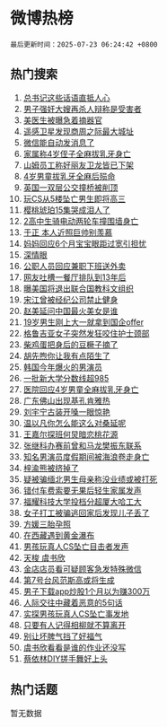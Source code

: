# 微博热榜

`最后更新时间：2025-07-23 06:24:42 +0800`

## 热门搜索

1. [总书记这些话语直抵人心](https://m.weibo.cn/search?containerid=100103type%3D1%26t%3D10%26q%3D%23%E6%80%BB%E4%B9%A6%E8%AE%B0%E8%BF%99%E4%BA%9B%E8%AF%9D%E8%AF%AD%E7%9B%B4%E6%8A%B5%E4%BA%BA%E5%BF%83%23&stream_entry_id=51&isnewpage=1&extparam=seat%3D1%26cate%3D10103%26q%3D%2523%25E6%2580%25BB%25E4%25B9%25A6%25E8%25AE%25B0%25E8%25BF%2599%25E4%25BA%259B%25E8%25AF%259D%25E8%25AF%25AD%25E7%259B%25B4%25E6%258A%25B5%25E4%25BA%25BA%25E5%25BF%2583%2523%26pos%3D0%26stream_entry_id%3D51%26c_type%3D51%26filter_type%3Drealtimehot%26dgr%3D0%26display_time%3D1753223080%26pre_seqid%3D175322308088400558131)
1. [男子强奸大嫂再杀人辩称是受害者](https://m.weibo.cn/search?containerid=100103type%3D1%26t%3D10%26q%3D%23%E7%94%B7%E5%AD%90%E5%BC%BA%E5%A5%B8%E5%A4%A7%E5%AB%82%E5%86%8D%E6%9D%80%E4%BA%BA%E8%BE%A9%E7%A7%B0%E6%98%AF%E5%8F%97%E5%AE%B3%E8%80%85%23&stream_entry_id=31&isnewpage=1&extparam=seat%3D1%26flag%3D2%26band_rank%3D1%26pos%3D0%26stream_entry_id%3D31%26lcate%3D5001%26realpos%3D1%26q%3D%2523%25E7%2594%25B7%25E5%25AD%2590%25E5%25BC%25BA%25E5%25A5%25B8%25E5%25A4%25A7%25E5%25AB%2582%25E5%2586%258D%25E6%259D%2580%25E4%25BA%25BA%25E8%25BE%25A9%25E7%25A7%25B0%25E6%2598%25AF%25E5%258F%2597%25E5%25AE%25B3%25E8%2580%2585%2523%26filter_type%3Drealtimehot%26dgr%3D0%26c_type%3D31%26cate%3D5001%26display_time%3D1753223080%26pre_seqid%3D175322308088400558131)
1. [美医生被曝急着摘器官](https://m.weibo.cn/search?containerid=100103type%3D1%26t%3D10%26q%3D%23%E7%BE%8E%E5%8C%BB%E7%94%9F%E8%A2%AB%E6%9B%9D%E6%80%A5%E7%9D%80%E6%91%98%E5%99%A8%E5%AE%98%23&stream_entry_id=31&isnewpage=1&extparam=seat%3D1%26flag%3D2%26band_rank%3D2%26pos%3D1%26stream_entry_id%3D31%26lcate%3D5001%26realpos%3D2%26q%3D%2523%25E7%25BE%258E%25E5%258C%25BB%25E7%2594%259F%25E8%25A2%25AB%25E6%259B%259D%25E6%2580%25A5%25E7%259D%2580%25E6%2591%2598%25E5%2599%25A8%25E5%25AE%2598%2523%26filter_type%3Drealtimehot%26dgr%3D0%26c_type%3D31%26cate%3D5001%26display_time%3D1753223080%26pre_seqid%3D175322308088400558131)
1. [遥感卫星发现商周之际最大城址](https://m.weibo.cn/search?containerid=100103type%3D1%26t%3D10%26q%3D%23%E9%81%A5%E6%84%9F%E5%8D%AB%E6%98%9F%E5%8F%91%E7%8E%B0%E5%95%86%E5%91%A8%E4%B9%8B%E9%99%85%E6%9C%80%E5%A4%A7%E5%9F%8E%E5%9D%80%23&stream_entry_id=31&isnewpage=1&extparam=seat%3D1%26flag%3D0%26band_rank%3D3%26pos%3D2%26stream_entry_id%3D31%26lcate%3D5001%26realpos%3D3%26q%3D%2523%25E9%2581%25A5%25E6%2584%259F%25E5%258D%25AB%25E6%2598%259F%25E5%258F%2591%25E7%258E%25B0%25E5%2595%2586%25E5%2591%25A8%25E4%25B9%258B%25E9%2599%2585%25E6%259C%2580%25E5%25A4%25A7%25E5%259F%258E%25E5%259D%2580%2523%26filter_type%3Drealtimehot%26dgr%3D0%26c_type%3D31%26cate%3D5001%26display_time%3D1753223080%26pre_seqid%3D175322308088400558131)
1. [微信能自动发消息了](https://m.weibo.cn/search?containerid=100103type%3D1%26t%3D10%26q%3D%23%E5%BE%AE%E4%BF%A1%E8%83%BD%E8%87%AA%E5%8A%A8%E5%8F%91%E6%B6%88%E6%81%AF%E4%BA%86%23&stream_entry_id=31&isnewpage=1&extparam=seat%3D1%26flag%3D2%26band_rank%3D4%26pos%3D3%26stream_entry_id%3D31%26lcate%3D5001%26realpos%3D4%26q%3D%2523%25E5%25BE%25AE%25E4%25BF%25A1%25E8%2583%25BD%25E8%2587%25AA%25E5%258A%25A8%25E5%258F%2591%25E6%25B6%2588%25E6%2581%25AF%25E4%25BA%2586%2523%26filter_type%3Drealtimehot%26dgr%3D0%26c_type%3D31%26cate%3D5001%26display_time%3D1753223080%26pre_seqid%3D175322308088400558131)
1. [家属称4岁侄子全麻拔乳牙身亡](https://m.weibo.cn/search?containerid=100103type%3D1%26t%3D10%26q%3D%23%E5%AE%B6%E5%B1%9E%E7%A7%B04%E5%B2%81%E4%BE%84%E5%AD%90%E5%85%A8%E9%BA%BB%E6%8B%94%E4%B9%B3%E7%89%99%E8%BA%AB%E4%BA%A1%23&stream_entry_id=31&isnewpage=1&extparam=seat%3D1%26flag%3D0%26band_rank%3D5%26pos%3D4%26stream_entry_id%3D31%26lcate%3D5001%26realpos%3D5%26q%3D%2523%25E5%25AE%25B6%25E5%25B1%259E%25E7%25A7%25B04%25E5%25B2%2581%25E4%25BE%2584%25E5%25AD%2590%25E5%2585%25A8%25E9%25BA%25BB%25E6%258B%2594%25E4%25B9%25B3%25E7%2589%2599%25E8%25BA%25AB%25E4%25BA%25A1%2523%26filter_type%3Drealtimehot%26dgr%3D0%26c_type%3D31%26cate%3D5001%26display_time%3D1753223080%26pre_seqid%3D175322308088400558131)
1. [山姆员工称好丽友卫龙皆已下架](https://m.weibo.cn/search?containerid=100103type%3D1%26t%3D10%26q%3D%23%E5%B1%B1%E5%A7%86%E5%91%98%E5%B7%A5%E7%A7%B0%E5%A5%BD%E4%B8%BD%E5%8F%8B%E5%8D%AB%E9%BE%99%E7%9A%86%E5%B7%B2%E4%B8%8B%E6%9E%B6%23&stream_entry_id=31&isnewpage=1&extparam=seat%3D1%26flag%3D2%26band_rank%3D6%26pos%3D5%26stream_entry_id%3D31%26lcate%3D5001%26realpos%3D6%26q%3D%2523%25E5%25B1%25B1%25E5%25A7%2586%25E5%2591%2598%25E5%25B7%25A5%25E7%25A7%25B0%25E5%25A5%25BD%25E4%25B8%25BD%25E5%258F%258B%25E5%258D%25AB%25E9%25BE%2599%25E7%259A%2586%25E5%25B7%25B2%25E4%25B8%258B%25E6%259E%25B6%2523%26filter_type%3Drealtimehot%26dgr%3D0%26c_type%3D31%26cate%3D5001%26display_time%3D1753223080%26pre_seqid%3D175322308088400558131)
1. [4岁男童拔乳牙全麻后殒命](https://m.weibo.cn/search?containerid=100103type%3D1%26t%3D10%26q%3D%234%E5%B2%81%E7%94%B7%E7%AB%A5%E6%8B%94%E4%B9%B3%E7%89%99%E5%85%A8%E9%BA%BB%E5%90%8E%E6%AE%92%E5%91%BD%23&stream_entry_id=31&isnewpage=1&extparam=seat%3D1%26flag%3D0%26band_rank%3D7%26pos%3D6%26stream_entry_id%3D31%26lcate%3D5001%26realpos%3D7%26q%3D%25234%25E5%25B2%2581%25E7%2594%25B7%25E7%25AB%25A5%25E6%258B%2594%25E4%25B9%25B3%25E7%2589%2599%25E5%2585%25A8%25E9%25BA%25BB%25E5%2590%258E%25E6%25AE%2592%25E5%2591%25BD%2523%26filter_type%3Drealtimehot%26dgr%3D0%26c_type%3D31%26cate%3D5001%26display_time%3D1753223080%26pre_seqid%3D175322308088400558131)
1. [英国一双层公交撞桥被削顶](https://m.weibo.cn/search?containerid=100103type%3D1%26t%3D10%26q%3D%23%E8%8B%B1%E5%9B%BD%E4%B8%80%E5%8F%8C%E5%B1%82%E5%85%AC%E4%BA%A4%E6%92%9E%E6%A1%A5%E8%A2%AB%E5%89%8A%E9%A1%B6%23&stream_entry_id=31&isnewpage=1&extparam=seat%3D1%26flag%3D0%26band_rank%3D8%26pos%3D7%26stream_entry_id%3D31%26lcate%3D5001%26realpos%3D8%26q%3D%2523%25E8%258B%25B1%25E5%259B%25BD%25E4%25B8%2580%25E5%258F%258C%25E5%25B1%2582%25E5%2585%25AC%25E4%25BA%25A4%25E6%2592%259E%25E6%25A1%25A5%25E8%25A2%25AB%25E5%2589%258A%25E9%25A1%25B6%2523%26filter_type%3Drealtimehot%26dgr%3D0%26c_type%3D31%26cate%3D5001%26display_time%3D1753223080%26pre_seqid%3D175322308088400558131)
1. [玩CS从5楼坠亡男生即将高三](https://m.weibo.cn/search?containerid=100103type%3D1%26t%3D10%26q%3D%23%E7%8E%A9CS%E4%BB%8E5%E6%A5%BC%E5%9D%A0%E4%BA%A1%E7%94%B7%E7%94%9F%E5%8D%B3%E5%B0%86%E9%AB%98%E4%B8%89%23&stream_entry_id=31&isnewpage=1&extparam=seat%3D1%26flag%3D0%26band_rank%3D9%26pos%3D8%26stream_entry_id%3D31%26lcate%3D5001%26realpos%3D9%26q%3D%2523%25E7%258E%25A9CS%25E4%25BB%258E5%25E6%25A5%25BC%25E5%259D%25A0%25E4%25BA%25A1%25E7%2594%25B7%25E7%2594%259F%25E5%258D%25B3%25E5%25B0%2586%25E9%25AB%2598%25E4%25B8%2589%2523%26filter_type%3Drealtimehot%26dgr%3D0%26c_type%3D31%26cate%3D5001%26display_time%3D1753223080%26pre_seqid%3D175322308088400558131)
1. [樱桃琥珀15集哭成泪人了](https://m.weibo.cn/search?containerid=100103type%3D1%26t%3D10%26q%3D%E6%A8%B1%E6%A1%83%E7%90%A5%E7%8F%8015%E9%9B%86%E5%93%AD%E6%88%90%E6%B3%AA%E4%BA%BA%E4%BA%86&stream_entry_id=31&isnewpage=1&extparam=seat%3D1%26flag%3D0%26band_rank%3D10%26pos%3D9%26stream_entry_id%3D31%26lcate%3D5001%26realpos%3D10%26q%3D%25E6%25A8%25B1%25E6%25A1%2583%25E7%2590%25A5%25E7%258F%258015%25E9%259B%2586%25E5%2593%25AD%25E6%2588%2590%25E6%25B3%25AA%25E4%25BA%25BA%25E4%25BA%2586%26filter_type%3Drealtimehot%26dgr%3D0%26c_type%3D31%26cate%3D5001%26display_time%3D1753223080%26pre_seqid%3D175322308088400558131)
1. [2高中生骑电动两轮车撞围墙身亡](https://m.weibo.cn/search?containerid=100103type%3D1%26t%3D10%26q%3D%232%E9%AB%98%E4%B8%AD%E7%94%9F%E9%AA%91%E7%94%B5%E5%8A%A8%E4%B8%A4%E8%BD%AE%E8%BD%A6%E6%92%9E%E5%9B%B4%E5%A2%99%E8%BA%AB%E4%BA%A1%23&stream_entry_id=31&isnewpage=1&extparam=seat%3D1%26flag%3D2%26band_rank%3D11%26pos%3D10%26stream_entry_id%3D31%26lcate%3D5001%26realpos%3D11%26q%3D%25232%25E9%25AB%2598%25E4%25B8%25AD%25E7%2594%259F%25E9%25AA%2591%25E7%2594%25B5%25E5%258A%25A8%25E4%25B8%25A4%25E8%25BD%25AE%25E8%25BD%25A6%25E6%2592%259E%25E5%259B%25B4%25E5%25A2%2599%25E8%25BA%25AB%25E4%25BA%25A1%2523%26filter_type%3Drealtimehot%26dgr%3D0%26c_type%3D31%26cate%3D5001%26display_time%3D1753223080%26pre_seqid%3D175322308088400558131)
1. [于正 本人近照巨帅别羡慕](https://m.weibo.cn/search?containerid=100103type%3D1%26t%3D10%26q%3D%E4%BA%8E%E6%AD%A3+%E6%9C%AC%E4%BA%BA%E8%BF%91%E7%85%A7%E5%B7%A8%E5%B8%85%E5%88%AB%E7%BE%A1%E6%85%95&stream_entry_id=31&isnewpage=1&extparam=seat%3D1%26flag%3D2%26band_rank%3D12%26pos%3D11%26stream_entry_id%3D31%26lcate%3D5001%26realpos%3D12%26q%3D%25E4%25BA%258E%25E6%25AD%25A3%2520%25E6%259C%25AC%25E4%25BA%25BA%25E8%25BF%2591%25E7%2585%25A7%25E5%25B7%25A8%25E5%25B8%2585%25E5%2588%25AB%25E7%25BE%25A1%25E6%2585%2595%26filter_type%3Drealtimehot%26dgr%3D0%26c_type%3D31%26cate%3D5001%26display_time%3D1753223080%26pre_seqid%3D175322308088400558131)
1. [妈妈回应6个月宝宝眼距过宽引担忧](https://m.weibo.cn/search?containerid=100103type%3D1%26t%3D10%26q%3D%23%E5%A6%88%E5%A6%88%E5%9B%9E%E5%BA%946%E4%B8%AA%E6%9C%88%E5%AE%9D%E5%AE%9D%E7%9C%BC%E8%B7%9D%E8%BF%87%E5%AE%BD%E5%BC%95%E6%8B%85%E5%BF%A7%23&stream_entry_id=31&isnewpage=1&extparam=seat%3D1%26flag%3D2%26band_rank%3D13%26pos%3D12%26stream_entry_id%3D31%26lcate%3D5001%26realpos%3D13%26q%3D%2523%25E5%25A6%2588%25E5%25A6%2588%25E5%259B%259E%25E5%25BA%25946%25E4%25B8%25AA%25E6%259C%2588%25E5%25AE%259D%25E5%25AE%259D%25E7%259C%25BC%25E8%25B7%259D%25E8%25BF%2587%25E5%25AE%25BD%25E5%25BC%2595%25E6%258B%2585%25E5%25BF%25A7%2523%26filter_type%3Drealtimehot%26dgr%3D0%26c_type%3D31%26cate%3D5001%26display_time%3D1753223080%26pre_seqid%3D175322308088400558131)
1. [深情眼](https://m.weibo.cn/search?containerid=100103type%3D1%26t%3D10%26q%3D%E6%B7%B1%E6%83%85%E7%9C%BC&stream_entry_id=31&isnewpage=1&extparam=seat%3D1%26flag%3D0%26band_rank%3D14%26pos%3D13%26stream_entry_id%3D31%26lcate%3D5001%26realpos%3D14%26q%3D%25E6%25B7%25B1%25E6%2583%2585%25E7%259C%25BC%26filter_type%3Drealtimehot%26dgr%3D0%26c_type%3D31%26cate%3D5001%26display_time%3D1753223080%26pre_seqid%3D175322308088400558131)
1. [公职人员回应兼职下班送外卖](https://m.weibo.cn/search?containerid=100103type%3D1%26t%3D10%26q%3D%23%E5%85%AC%E8%81%8C%E4%BA%BA%E5%91%98%E5%9B%9E%E5%BA%94%E5%85%BC%E8%81%8C%E4%B8%8B%E7%8F%AD%E9%80%81%E5%A4%96%E5%8D%96%23&stream_entry_id=31&isnewpage=1&extparam=seat%3D1%26flag%3D0%26band_rank%3D15%26pos%3D14%26stream_entry_id%3D31%26lcate%3D5001%26realpos%3D15%26q%3D%2523%25E5%2585%25AC%25E8%2581%258C%25E4%25BA%25BA%25E5%2591%2598%25E5%259B%259E%25E5%25BA%2594%25E5%2585%25BC%25E8%2581%258C%25E4%25B8%258B%25E7%258F%25AD%25E9%2580%2581%25E5%25A4%2596%25E5%258D%2596%2523%26filter_type%3Drealtimehot%26dgr%3D0%26c_type%3D31%26cate%3D5001%26display_time%3D1753223080%26pre_seqid%3D175322308088400558131)
1. [网友吐槽一餐厅排队到13年后](https://m.weibo.cn/search?containerid=100103type%3D1%26t%3D10%26q%3D%23%E7%BD%91%E5%8F%8B%E5%90%90%E6%A7%BD%E4%B8%80%E9%A4%90%E5%8E%85%E6%8E%92%E9%98%9F%E5%88%B013%E5%B9%B4%E5%90%8E%23&stream_entry_id=31&isnewpage=1&extparam=seat%3D1%26flag%3D0%26band_rank%3D16%26pos%3D15%26stream_entry_id%3D31%26lcate%3D5001%26realpos%3D16%26q%3D%2523%25E7%25BD%2591%25E5%258F%258B%25E5%2590%2590%25E6%25A7%25BD%25E4%25B8%2580%25E9%25A4%2590%25E5%258E%2585%25E6%258E%2592%25E9%2598%259F%25E5%2588%25B013%25E5%25B9%25B4%25E5%2590%258E%2523%26filter_type%3Drealtimehot%26dgr%3D0%26c_type%3D31%26cate%3D5001%26display_time%3D1753223080%26pre_seqid%3D175322308088400558131)
1. [曝美国将退出联合国教科文组织](https://m.weibo.cn/search?containerid=100103type%3D1%26t%3D10%26q%3D%23%E6%9B%9D%E7%BE%8E%E5%9B%BD%E5%B0%86%E9%80%80%E5%87%BA%E8%81%94%E5%90%88%E5%9B%BD%E6%95%99%E7%A7%91%E6%96%87%E7%BB%84%E7%BB%87%23&stream_entry_id=31&isnewpage=1&extparam=seat%3D1%26flag%3D0%26band_rank%3D17%26pos%3D16%26stream_entry_id%3D31%26lcate%3D5001%26realpos%3D17%26q%3D%2523%25E6%259B%259D%25E7%25BE%258E%25E5%259B%25BD%25E5%25B0%2586%25E9%2580%2580%25E5%2587%25BA%25E8%2581%2594%25E5%2590%2588%25E5%259B%25BD%25E6%2595%2599%25E7%25A7%2591%25E6%2596%2587%25E7%25BB%2584%25E7%25BB%2587%2523%26filter_type%3Drealtimehot%26dgr%3D0%26c_type%3D31%26cate%3D5001%26display_time%3D1753223080%26pre_seqid%3D175322308088400558131)
1. [宋江曾被经纪公司禁止健身](https://m.weibo.cn/search?containerid=100103type%3D1%26t%3D10%26q%3D%23%E5%AE%8B%E6%B1%9F%E6%9B%BE%E8%A2%AB%E7%BB%8F%E7%BA%AA%E5%85%AC%E5%8F%B8%E7%A6%81%E6%AD%A2%E5%81%A5%E8%BA%AB%23&stream_entry_id=31&isnewpage=1&extparam=seat%3D1%26flag%3D2%26band_rank%3D18%26pos%3D17%26stream_entry_id%3D31%26lcate%3D5001%26realpos%3D18%26q%3D%2523%25E5%25AE%258B%25E6%25B1%259F%25E6%259B%25BE%25E8%25A2%25AB%25E7%25BB%258F%25E7%25BA%25AA%25E5%2585%25AC%25E5%258F%25B8%25E7%25A6%2581%25E6%25AD%25A2%25E5%2581%25A5%25E8%25BA%25AB%2523%26filter_type%3Drealtimehot%26dgr%3D0%26c_type%3D31%26cate%3D5001%26display_time%3D1753223080%26pre_seqid%3D175322308088400558131)
1. [赵美延问中国最火美女是谁](https://m.weibo.cn/search?containerid=100103type%3D1%26t%3D10%26q%3D%E8%B5%B5%E7%BE%8E%E5%BB%B6%E9%97%AE%E4%B8%AD%E5%9B%BD%E6%9C%80%E7%81%AB%E7%BE%8E%E5%A5%B3%E6%98%AF%E8%B0%81&stream_entry_id=31&isnewpage=1&extparam=seat%3D1%26flag%3D2%26band_rank%3D19%26pos%3D18%26stream_entry_id%3D31%26lcate%3D5001%26realpos%3D19%26q%3D%25E8%25B5%25B5%25E7%25BE%258E%25E5%25BB%25B6%25E9%2597%25AE%25E4%25B8%25AD%25E5%259B%25BD%25E6%259C%2580%25E7%2581%25AB%25E7%25BE%258E%25E5%25A5%25B3%25E6%2598%25AF%25E8%25B0%2581%26filter_type%3Drealtimehot%26dgr%3D0%26c_type%3D31%26cate%3D5001%26display_time%3D1753223080%26pre_seqid%3D175322308088400558131)
1. [19岁男生刚上大一就拿到国企offer](https://m.weibo.cn/search?containerid=100103type%3D1%26t%3D10%26q%3D%2319%E5%B2%81%E7%94%B7%E7%94%9F%E5%88%9A%E4%B8%8A%E5%A4%A7%E4%B8%80%E5%B0%B1%E6%8B%BF%E5%88%B0%E5%9B%BD%E4%BC%81offer%23&stream_entry_id=31&isnewpage=1&extparam=seat%3D1%26flag%3D0%26band_rank%3D20%26pos%3D19%26stream_entry_id%3D31%26lcate%3D5001%26realpos%3D20%26q%3D%252319%25E5%25B2%2581%25E7%2594%25B7%25E7%2594%259F%25E5%2588%259A%25E4%25B8%258A%25E5%25A4%25A7%25E4%25B8%2580%25E5%25B0%25B1%25E6%258B%25BF%25E5%2588%25B0%25E5%259B%25BD%25E4%25BC%2581offer%2523%26filter_type%3Drealtimehot%26dgr%3D0%26c_type%3D31%26cate%3D5001%26display_time%3D1753223080%26pre_seqid%3D175322308088400558131)
1. [格鲁吉亚女子突然发狂咬住护士颈部](https://m.weibo.cn/search?containerid=100103type%3D1%26t%3D10%26q%3D%23%E6%A0%BC%E9%B2%81%E5%90%89%E4%BA%9A%E5%A5%B3%E5%AD%90%E7%AA%81%E7%84%B6%E5%8F%91%E7%8B%82%E5%92%AC%E4%BD%8F%E6%8A%A4%E5%A3%AB%E9%A2%88%E9%83%A8%23&stream_entry_id=31&isnewpage=1&extparam=seat%3D1%26flag%3D0%26band_rank%3D21%26pos%3D20%26stream_entry_id%3D31%26lcate%3D5001%26realpos%3D21%26q%3D%2523%25E6%25A0%25BC%25E9%25B2%2581%25E5%2590%2589%25E4%25BA%259A%25E5%25A5%25B3%25E5%25AD%2590%25E7%25AA%2581%25E7%2584%25B6%25E5%258F%2591%25E7%258B%2582%25E5%2592%25AC%25E4%25BD%258F%25E6%258A%25A4%25E5%25A3%25AB%25E9%25A2%2588%25E9%2583%25A8%2523%26filter_type%3Drealtimehot%26dgr%3D0%26c_type%3D31%26cate%3D5001%26display_time%3D1753223080%26pre_seqid%3D175322308088400558131)
1. [柴鸡蛋把身后的豆橛子摘了](https://m.weibo.cn/search?containerid=100103type%3D1%26t%3D10%26q%3D%E6%9F%B4%E9%B8%A1%E8%9B%8B%E6%8A%8A%E8%BA%AB%E5%90%8E%E7%9A%84%E8%B1%86%E6%A9%9B%E5%AD%90%E6%91%98%E4%BA%86&stream_entry_id=31&isnewpage=1&extparam=seat%3D1%26flag%3D0%26band_rank%3D22%26pos%3D21%26stream_entry_id%3D31%26lcate%3D5001%26realpos%3D22%26q%3D%25E6%259F%25B4%25E9%25B8%25A1%25E8%259B%258B%25E6%258A%258A%25E8%25BA%25AB%25E5%2590%258E%25E7%259A%2584%25E8%25B1%2586%25E6%25A9%259B%25E5%25AD%2590%25E6%2591%2598%25E4%25BA%2586%26filter_type%3Drealtimehot%26dgr%3D0%26c_type%3D31%26cate%3D5001%26display_time%3D1753223080%26pre_seqid%3D175322308088400558131)
1. [胡先煦你让我有点陌生了](https://m.weibo.cn/search?containerid=100103type%3D1%26t%3D10%26q%3D%E8%83%A1%E5%85%88%E7%85%A6%E4%BD%A0%E8%AE%A9%E6%88%91%E6%9C%89%E7%82%B9%E9%99%8C%E7%94%9F%E4%BA%86&stream_entry_id=31&isnewpage=1&extparam=seat%3D1%26flag%3D0%26band_rank%3D23%26pos%3D22%26stream_entry_id%3D31%26lcate%3D5001%26realpos%3D23%26q%3D%25E8%2583%25A1%25E5%2585%2588%25E7%2585%25A6%25E4%25BD%25A0%25E8%25AE%25A9%25E6%2588%2591%25E6%259C%2589%25E7%2582%25B9%25E9%2599%258C%25E7%2594%259F%25E4%25BA%2586%26filter_type%3Drealtimehot%26dgr%3D0%26c_type%3D31%26cate%3D5001%26display_time%3D1753223080%26pre_seqid%3D175322308088400558131)
1. [韩国今年爆火的男演员](https://m.weibo.cn/search?containerid=100103type%3D1%26t%3D10%26q%3D%23%E9%9F%A9%E5%9B%BD%E4%BB%8A%E5%B9%B4%E7%88%86%E7%81%AB%E7%9A%84%E7%94%B7%E6%BC%94%E5%91%98%23&stream_entry_id=31&isnewpage=1&extparam=seat%3D1%26flag%3D0%26band_rank%3D24%26pos%3D23%26stream_entry_id%3D31%26lcate%3D5001%26realpos%3D24%26q%3D%2523%25E9%259F%25A9%25E5%259B%25BD%25E4%25BB%258A%25E5%25B9%25B4%25E7%2588%2586%25E7%2581%25AB%25E7%259A%2584%25E7%2594%25B7%25E6%25BC%2594%25E5%2591%2598%2523%26filter_type%3Drealtimehot%26dgr%3D0%26c_type%3D31%26cate%3D5001%26display_time%3D1753223080%26pre_seqid%3D175322308088400558131)
1. [一批新大学分数线超985](https://m.weibo.cn/search?containerid=100103type%3D1%26t%3D10%26q%3D%23%E4%B8%80%E6%89%B9%E6%96%B0%E5%A4%A7%E5%AD%A6%E5%88%86%E6%95%B0%E7%BA%BF%E8%B6%85985%23&stream_entry_id=31&isnewpage=1&extparam=seat%3D1%26flag%3D0%26band_rank%3D25%26pos%3D24%26stream_entry_id%3D31%26lcate%3D5001%26realpos%3D25%26q%3D%2523%25E4%25B8%2580%25E6%2589%25B9%25E6%2596%25B0%25E5%25A4%25A7%25E5%25AD%25A6%25E5%2588%2586%25E6%2595%25B0%25E7%25BA%25BF%25E8%25B6%2585985%2523%26filter_type%3Drealtimehot%26dgr%3D0%26c_type%3D31%26cate%3D5001%26display_time%3D1753223080%26pre_seqid%3D175322308088400558131)
1. [医院回应4岁男童全麻拔乳牙身亡](https://m.weibo.cn/search?containerid=100103type%3D1%26t%3D10%26q%3D%23%E5%8C%BB%E9%99%A2%E5%9B%9E%E5%BA%944%E5%B2%81%E7%94%B7%E7%AB%A5%E5%85%A8%E9%BA%BB%E6%8B%94%E4%B9%B3%E7%89%99%E8%BA%AB%E4%BA%A1%23&stream_entry_id=31&isnewpage=1&extparam=seat%3D1%26flag%3D0%26band_rank%3D26%26pos%3D25%26stream_entry_id%3D31%26lcate%3D5001%26realpos%3D26%26q%3D%2523%25E5%258C%25BB%25E9%2599%25A2%25E5%259B%259E%25E5%25BA%25944%25E5%25B2%2581%25E7%2594%25B7%25E7%25AB%25A5%25E5%2585%25A8%25E9%25BA%25BB%25E6%258B%2594%25E4%25B9%25B3%25E7%2589%2599%25E8%25BA%25AB%25E4%25BA%25A1%2523%26filter_type%3Drealtimehot%26dgr%3D0%26c_type%3D31%26cate%3D5001%26display_time%3D1753223080%26pre_seqid%3D175322308088400558131)
1. [广东佛山出现基孔肯雅热](https://m.weibo.cn/search?containerid=100103type%3D1%26t%3D10%26q%3D%23%E5%B9%BF%E4%B8%9C%E4%BD%9B%E5%B1%B1%E5%87%BA%E7%8E%B0%E5%9F%BA%E5%AD%94%E8%82%AF%E9%9B%85%E7%83%AD%23&stream_entry_id=31&isnewpage=1&extparam=seat%3D1%26flag%3D0%26band_rank%3D27%26pos%3D26%26stream_entry_id%3D31%26lcate%3D5001%26realpos%3D27%26q%3D%2523%25E5%25B9%25BF%25E4%25B8%259C%25E4%25BD%259B%25E5%25B1%25B1%25E5%2587%25BA%25E7%258E%25B0%25E5%259F%25BA%25E5%25AD%2594%25E8%2582%25AF%25E9%259B%2585%25E7%2583%25AD%2523%26filter_type%3Drealtimehot%26dgr%3D0%26c_type%3D31%26cate%3D5001%26display_time%3D1753223080%26pre_seqid%3D175322308088400558131)
1. [刘宇宁古装开嗓一眼惊艳](https://m.weibo.cn/search?containerid=100103type%3D1%26t%3D10%26q%3D%23%E5%88%98%E5%AE%87%E5%AE%81%E5%8F%A4%E8%A3%85%E5%BC%80%E5%97%93%E4%B8%80%E7%9C%BC%E6%83%8A%E8%89%B3%23&stream_entry_id=31&isnewpage=1&extparam=seat%3D1%26flag%3D1%26band_rank%3D28%26pos%3D27%26stream_entry_id%3D31%26lcate%3D5001%26realpos%3D28%26q%3D%2523%25E5%2588%2598%25E5%25AE%2587%25E5%25AE%2581%25E5%258F%25A4%25E8%25A3%2585%25E5%25BC%2580%25E5%2597%2593%25E4%25B8%2580%25E7%259C%25BC%25E6%2583%258A%25E8%2589%25B3%2523%26filter_type%3Drealtimehot%26dgr%3D0%26c_type%3D31%26cate%3D5001%26display_time%3D1753223080%26pre_seqid%3D175322308088400558131)
1. [温以凡你怎么能这么对桑延呢](https://m.weibo.cn/search?containerid=100103type%3D1%26t%3D10%26q%3D%E6%B8%A9%E4%BB%A5%E5%87%A1%E4%BD%A0%E6%80%8E%E4%B9%88%E8%83%BD%E8%BF%99%E4%B9%88%E5%AF%B9%E6%A1%91%E5%BB%B6%E5%91%A2&stream_entry_id=31&isnewpage=1&extparam=seat%3D1%26flag%3D0%26band_rank%3D29%26pos%3D28%26stream_entry_id%3D31%26lcate%3D5001%26realpos%3D29%26q%3D%25E6%25B8%25A9%25E4%25BB%25A5%25E5%2587%25A1%25E4%25BD%25A0%25E6%2580%258E%25E4%25B9%2588%25E8%2583%25BD%25E8%25BF%2599%25E4%25B9%2588%25E5%25AF%25B9%25E6%25A1%2591%25E5%25BB%25B6%25E5%2591%25A2%26filter_type%3Drealtimehot%26dgr%3D0%26c_type%3D31%26cate%3D5001%26display_time%3D1753223080%26pre_seqid%3D175322308088400558131)
1. [王嘉尔探班何炅暗恋桃花源](https://m.weibo.cn/search?containerid=100103type%3D1%26t%3D10%26q%3D%E7%8E%8B%E5%98%89%E5%B0%94%E6%8E%A2%E7%8F%AD%E4%BD%95%E7%82%85%E6%9A%97%E6%81%8B%E6%A1%83%E8%8A%B1%E6%BA%90&stream_entry_id=31&isnewpage=1&extparam=seat%3D1%26flag%3D0%26band_rank%3D30%26pos%3D29%26stream_entry_id%3D31%26lcate%3D5001%26realpos%3D30%26q%3D%25E7%258E%258B%25E5%2598%2589%25E5%25B0%2594%25E6%258E%25A2%25E7%258F%25AD%25E4%25BD%2595%25E7%2582%2585%25E6%259A%2597%25E6%2581%258B%25E6%25A1%2583%25E8%258A%25B1%25E6%25BA%2590%26filter_type%3Drealtimehot%26dgr%3D0%26c_type%3D31%26cate%3D5001%26display_time%3D1753223080%26pre_seqid%3D175322308088400558131)
1. [张继科办赛前曾和马龙樊振东联系](https://m.weibo.cn/search?containerid=100103type%3D1%26t%3D10%26q%3D%23%E5%BC%A0%E7%BB%A7%E7%A7%91%E5%8A%9E%E8%B5%9B%E5%89%8D%E6%9B%BE%E5%92%8C%E9%A9%AC%E9%BE%99%E6%A8%8A%E6%8C%AF%E4%B8%9C%E8%81%94%E7%B3%BB%23&stream_entry_id=31&isnewpage=1&extparam=seat%3D1%26flag%3D0%26band_rank%3D31%26pos%3D30%26stream_entry_id%3D31%26lcate%3D5001%26realpos%3D31%26q%3D%2523%25E5%25BC%25A0%25E7%25BB%25A7%25E7%25A7%2591%25E5%258A%259E%25E8%25B5%259B%25E5%2589%258D%25E6%259B%25BE%25E5%2592%258C%25E9%25A9%25AC%25E9%25BE%2599%25E6%25A8%258A%25E6%258C%25AF%25E4%25B8%259C%25E8%2581%2594%25E7%25B3%25BB%2523%26filter_type%3Drealtimehot%26dgr%3D0%26c_type%3D31%26cate%3D5001%26display_time%3D1753223080%26pre_seqid%3D175322308088400558131)
1. [知名男演员度假期间被海浪卷走身亡](https://m.weibo.cn/search?containerid=100103type%3D1%26t%3D10%26q%3D%23%E7%9F%A5%E5%90%8D%E7%94%B7%E6%BC%94%E5%91%98%E5%BA%A6%E5%81%87%E6%9C%9F%E9%97%B4%E8%A2%AB%E6%B5%B7%E6%B5%AA%E5%8D%B7%E8%B5%B0%E8%BA%AB%E4%BA%A1%23&stream_entry_id=31&isnewpage=1&extparam=seat%3D1%26flag%3D0%26band_rank%3D32%26pos%3D31%26stream_entry_id%3D31%26lcate%3D5001%26realpos%3D32%26q%3D%2523%25E7%259F%25A5%25E5%2590%258D%25E7%2594%25B7%25E6%25BC%2594%25E5%2591%2598%25E5%25BA%25A6%25E5%2581%2587%25E6%259C%259F%25E9%2597%25B4%25E8%25A2%25AB%25E6%25B5%25B7%25E6%25B5%25AA%25E5%258D%25B7%25E8%25B5%25B0%25E8%25BA%25AB%25E4%25BA%25A1%2523%26filter_type%3Drealtimehot%26dgr%3D0%26c_type%3D31%26cate%3D5001%26display_time%3D1753223080%26pre_seqid%3D175322308088400558131)
1. [梓渝熊被挤掉了](https://m.weibo.cn/search?containerid=100103type%3D1%26t%3D10%26q%3D%23%E6%A2%93%E6%B8%9D%E7%86%8A%E8%A2%AB%E6%8C%A4%E6%8E%89%E4%BA%86%23&stream_entry_id=31&isnewpage=1&extparam=seat%3D1%26flag%3D0%26band_rank%3D33%26pos%3D32%26stream_entry_id%3D31%26lcate%3D5001%26realpos%3D33%26q%3D%2523%25E6%25A2%2593%25E6%25B8%259D%25E7%2586%258A%25E8%25A2%25AB%25E6%258C%25A4%25E6%258E%2589%25E4%25BA%2586%2523%26filter_type%3Drealtimehot%26dgr%3D0%26c_type%3D31%26cate%3D5001%26display_time%3D1753223080%26pre_seqid%3D175322308088400558131)
1. [疑被骗缅北男生母亲称没业绩或被打死](https://m.weibo.cn/search?containerid=100103type%3D1%26t%3D10%26q%3D%23%E7%96%91%E8%A2%AB%E9%AA%97%E7%BC%85%E5%8C%97%E7%94%B7%E7%94%9F%E6%AF%8D%E4%BA%B2%E7%A7%B0%E6%B2%A1%E4%B8%9A%E7%BB%A9%E6%88%96%E8%A2%AB%E6%89%93%E6%AD%BB%23&stream_entry_id=31&isnewpage=1&extparam=seat%3D1%26flag%3D0%26band_rank%3D34%26pos%3D33%26stream_entry_id%3D31%26lcate%3D5001%26realpos%3D34%26q%3D%2523%25E7%2596%2591%25E8%25A2%25AB%25E9%25AA%2597%25E7%25BC%2585%25E5%258C%2597%25E7%2594%25B7%25E7%2594%259F%25E6%25AF%258D%25E4%25BA%25B2%25E7%25A7%25B0%25E6%25B2%25A1%25E4%25B8%259A%25E7%25BB%25A9%25E6%2588%2596%25E8%25A2%25AB%25E6%2589%2593%25E6%25AD%25BB%2523%26filter_type%3Drealtimehot%26dgr%3D0%26c_type%3D31%26cate%3D5001%26display_time%3D1753223080%26pre_seqid%3D175322308088400558131)
1. [错付车费索要无果后轻生家属发声](https://m.weibo.cn/search?containerid=100103type%3D1%26t%3D10%26q%3D%23%E9%94%99%E4%BB%98%E8%BD%A6%E8%B4%B9%E7%B4%A2%E8%A6%81%E6%97%A0%E6%9E%9C%E5%90%8E%E8%BD%BB%E7%94%9F%E5%AE%B6%E5%B1%9E%E5%8F%91%E5%A3%B0%23&stream_entry_id=31&isnewpage=1&extparam=seat%3D1%26flag%3D0%26band_rank%3D35%26pos%3D34%26stream_entry_id%3D31%26lcate%3D5001%26realpos%3D35%26q%3D%2523%25E9%2594%2599%25E4%25BB%2598%25E8%25BD%25A6%25E8%25B4%25B9%25E7%25B4%25A2%25E8%25A6%2581%25E6%2597%25A0%25E6%259E%259C%25E5%2590%258E%25E8%25BD%25BB%25E7%2594%259F%25E5%25AE%25B6%25E5%25B1%259E%25E5%258F%2591%25E5%25A3%25B0%2523%26filter_type%3Drealtimehot%26dgr%3D0%26c_type%3D31%26cate%3D5001%26display_time%3D1753223080%26pre_seqid%3D175322308088400558131)
1. [福耀科技大学投档分超厦大哈工大](https://m.weibo.cn/search?containerid=100103type%3D1%26t%3D10%26q%3D%23%E7%A6%8F%E8%80%80%E7%A7%91%E6%8A%80%E5%A4%A7%E5%AD%A6%E6%8A%95%E6%A1%A3%E5%88%86%E8%B6%85%E5%8E%A6%E5%A4%A7%E5%93%88%E5%B7%A5%E5%A4%A7%23&stream_entry_id=31&isnewpage=1&extparam=seat%3D1%26flag%3D0%26band_rank%3D36%26pos%3D35%26stream_entry_id%3D31%26lcate%3D5001%26realpos%3D36%26q%3D%2523%25E7%25A6%258F%25E8%2580%2580%25E7%25A7%2591%25E6%258A%2580%25E5%25A4%25A7%25E5%25AD%25A6%25E6%258A%2595%25E6%25A1%25A3%25E5%2588%2586%25E8%25B6%2585%25E5%258E%25A6%25E5%25A4%25A7%25E5%2593%2588%25E5%25B7%25A5%25E5%25A4%25A7%2523%26filter_type%3Drealtimehot%26dgr%3D0%26c_type%3D31%26cate%3D5001%26display_time%3D1753223080%26pre_seqid%3D175322308088400558131)
1. [女子打工被骗逃回家后发现儿子丢了](https://m.weibo.cn/search?containerid=100103type%3D1%26t%3D10%26q%3D%23%E5%A5%B3%E5%AD%90%E6%89%93%E5%B7%A5%E8%A2%AB%E9%AA%97%E9%80%83%E5%9B%9E%E5%AE%B6%E5%90%8E%E5%8F%91%E7%8E%B0%E5%84%BF%E5%AD%90%E4%B8%A2%E4%BA%86%23&stream_entry_id=31&isnewpage=1&extparam=seat%3D1%26flag%3D0%26band_rank%3D37%26pos%3D36%26stream_entry_id%3D31%26lcate%3D5001%26realpos%3D37%26q%3D%2523%25E5%25A5%25B3%25E5%25AD%2590%25E6%2589%2593%25E5%25B7%25A5%25E8%25A2%25AB%25E9%25AA%2597%25E9%2580%2583%25E5%259B%259E%25E5%25AE%25B6%25E5%2590%258E%25E5%258F%2591%25E7%258E%25B0%25E5%2584%25BF%25E5%25AD%2590%25E4%25B8%25A2%25E4%25BA%2586%2523%26filter_type%3Drealtimehot%26dgr%3D0%26c_type%3D31%26cate%3D5001%26display_time%3D1753223080%26pre_seqid%3D175322308088400558131)
1. [方媛三胎孕照](https://m.weibo.cn/search?containerid=100103type%3D1%26t%3D10%26q%3D%23%E6%96%B9%E5%AA%9B%E4%B8%89%E8%83%8E%E5%AD%95%E7%85%A7%23&stream_entry_id=31&isnewpage=1&extparam=seat%3D1%26flag%3D0%26band_rank%3D38%26pos%3D37%26stream_entry_id%3D31%26lcate%3D5001%26realpos%3D38%26q%3D%2523%25E6%2596%25B9%25E5%25AA%259B%25E4%25B8%2589%25E8%2583%258E%25E5%25AD%2595%25E7%2585%25A7%2523%26filter_type%3Drealtimehot%26dgr%3D0%26c_type%3D31%26cate%3D5001%26display_time%3D1753223080%26pre_seqid%3D175322308088400558131)
1. [在西藏遇到黄金瀑布](https://m.weibo.cn/search?containerid=100103type%3D1%26t%3D10%26q%3D%23%E5%9C%A8%E8%A5%BF%E8%97%8F%E9%81%87%E5%88%B0%E9%BB%84%E9%87%91%E7%80%91%E5%B8%83%23&stream_entry_id=31&isnewpage=1&extparam=seat%3D1%26flag%3D0%26band_rank%3D39%26pos%3D38%26stream_entry_id%3D31%26lcate%3D5001%26realpos%3D39%26q%3D%2523%25E5%259C%25A8%25E8%25A5%25BF%25E8%2597%258F%25E9%2581%2587%25E5%2588%25B0%25E9%25BB%2584%25E9%2587%2591%25E7%2580%2591%25E5%25B8%2583%2523%26filter_type%3Drealtimehot%26dgr%3D0%26c_type%3D31%26cate%3D5001%26display_time%3D1753223080%26pre_seqid%3D175322308088400558131)
1. [男孩玩真人CS坠亡目击者发声](https://m.weibo.cn/search?containerid=100103type%3D1%26t%3D10%26q%3D%23%E7%94%B7%E5%AD%A9%E7%8E%A9%E7%9C%9F%E4%BA%BACS%E5%9D%A0%E4%BA%A1%E7%9B%AE%E5%87%BB%E8%80%85%E5%8F%91%E5%A3%B0%23&stream_entry_id=31&isnewpage=1&extparam=seat%3D1%26flag%3D0%26band_rank%3D40%26pos%3D39%26stream_entry_id%3D31%26lcate%3D5001%26realpos%3D40%26q%3D%2523%25E7%2594%25B7%25E5%25AD%25A9%25E7%258E%25A9%25E7%259C%259F%25E4%25BA%25BACS%25E5%259D%25A0%25E4%25BA%25A1%25E7%259B%25AE%25E5%2587%25BB%25E8%2580%2585%25E5%258F%2591%25E5%25A3%25B0%2523%26filter_type%3Drealtimehot%26dgr%3D0%26c_type%3D31%26cate%3D5001%26display_time%3D1753223080%26pre_seqid%3D175322308088400558131)
1. [天梭 虞书欣](https://m.weibo.cn/search?containerid=100103type%3D1%26t%3D10%26q%3D%E5%A4%A9%E6%A2%AD+%E8%99%9E%E4%B9%A6%E6%AC%A3&stream_entry_id=31&isnewpage=1&extparam=seat%3D1%26flag%3D0%26band_rank%3D41%26pos%3D40%26stream_entry_id%3D31%26lcate%3D5001%26realpos%3D41%26q%3D%25E5%25A4%25A9%25E6%25A2%25AD%2520%25E8%2599%259E%25E4%25B9%25A6%25E6%25AC%25A3%26filter_type%3Drealtimehot%26dgr%3D0%26c_type%3D31%26cate%3D5001%26display_time%3D1753223080%26pre_seqid%3D175322308088400558131)
1. [金店店员看可疑顾客急发特殊微信](https://m.weibo.cn/search?containerid=100103type%3D1%26t%3D10%26q%3D%23%E9%87%91%E5%BA%97%E5%BA%97%E5%91%98%E7%9C%8B%E5%8F%AF%E7%96%91%E9%A1%BE%E5%AE%A2%E6%80%A5%E5%8F%91%E7%89%B9%E6%AE%8A%E5%BE%AE%E4%BF%A1%23&stream_entry_id=31&isnewpage=1&extparam=seat%3D1%26flag%3D1%26band_rank%3D42%26pos%3D41%26stream_entry_id%3D31%26lcate%3D5001%26realpos%3D42%26q%3D%2523%25E9%2587%2591%25E5%25BA%2597%25E5%25BA%2597%25E5%2591%2598%25E7%259C%258B%25E5%258F%25AF%25E7%2596%2591%25E9%25A1%25BE%25E5%25AE%25A2%25E6%2580%25A5%25E5%258F%2591%25E7%2589%25B9%25E6%25AE%258A%25E5%25BE%25AE%25E4%25BF%25A1%2523%26filter_type%3Drealtimehot%26dgr%3D0%26c_type%3D31%26cate%3D5001%26display_time%3D1753223080%26pre_seqid%3D175322308088400558131)
1. [第7号台风范斯高或将生成](https://m.weibo.cn/search?containerid=100103type%3D1%26t%3D10%26q%3D%23%E7%AC%AC7%E5%8F%B7%E5%8F%B0%E9%A3%8E%E8%8C%83%E6%96%AF%E9%AB%98%E6%88%96%E5%B0%86%E7%94%9F%E6%88%90%23&stream_entry_id=31&isnewpage=1&extparam=seat%3D1%26flag%3D0%26band_rank%3D43%26pos%3D42%26stream_entry_id%3D31%26lcate%3D5001%26realpos%3D43%26q%3D%2523%25E7%25AC%25AC7%25E5%258F%25B7%25E5%258F%25B0%25E9%25A3%258E%25E8%258C%2583%25E6%2596%25AF%25E9%25AB%2598%25E6%2588%2596%25E5%25B0%2586%25E7%2594%259F%25E6%2588%2590%2523%26filter_type%3Drealtimehot%26dgr%3D0%26c_type%3D31%26cate%3D5001%26display_time%3D1753223080%26pre_seqid%3D175322308088400558131)
1. [男子下载app炒股1个月以为赚300万](https://m.weibo.cn/search?containerid=100103type%3D1%26t%3D10%26q%3D%23%E7%94%B7%E5%AD%90%E4%B8%8B%E8%BD%BDapp%E7%82%92%E8%82%A11%E4%B8%AA%E6%9C%88%E4%BB%A5%E4%B8%BA%E8%B5%9A300%E4%B8%87%23&stream_entry_id=31&isnewpage=1&extparam=seat%3D1%26flag%3D0%26band_rank%3D44%26pos%3D43%26stream_entry_id%3D31%26lcate%3D5001%26realpos%3D44%26q%3D%2523%25E7%2594%25B7%25E5%25AD%2590%25E4%25B8%258B%25E8%25BD%25BDapp%25E7%2582%2592%25E8%2582%25A11%25E4%25B8%25AA%25E6%259C%2588%25E4%25BB%25A5%25E4%25B8%25BA%25E8%25B5%259A300%25E4%25B8%2587%2523%26filter_type%3Drealtimehot%26dgr%3D0%26c_type%3D31%26cate%3D5001%26display_time%3D1753223080%26pre_seqid%3D175322308088400558131)
1. [人际交往中藏着恶意的5句话](https://m.weibo.cn/search?containerid=100103type%3D1%26t%3D10%26q%3D%23%E4%BA%BA%E9%99%85%E4%BA%A4%E5%BE%80%E4%B8%AD%E8%97%8F%E7%9D%80%E6%81%B6%E6%84%8F%E7%9A%845%E5%8F%A5%E8%AF%9D%23&stream_entry_id=31&isnewpage=1&extparam=seat%3D1%26flag%3D0%26band_rank%3D45%26pos%3D44%26stream_entry_id%3D31%26lcate%3D5001%26realpos%3D45%26q%3D%2523%25E4%25BA%25BA%25E9%2599%2585%25E4%25BA%25A4%25E5%25BE%2580%25E4%25B8%25AD%25E8%2597%258F%25E7%259D%2580%25E6%2581%25B6%25E6%2584%258F%25E7%259A%25845%25E5%258F%25A5%25E8%25AF%259D%2523%26filter_type%3Drealtimehot%26dgr%3D0%26c_type%3D31%26cate%3D5001%26display_time%3D1753223080%26pre_seqid%3D175322308088400558131)
1. [实探男孩玩真人CS坠亡事发地](https://m.weibo.cn/search?containerid=100103type%3D1%26t%3D10%26q%3D%23%E5%AE%9E%E6%8E%A2%E7%94%B7%E5%AD%A9%E7%8E%A9%E7%9C%9F%E4%BA%BACS%E5%9D%A0%E4%BA%A1%E4%BA%8B%E5%8F%91%E5%9C%B0%23&stream_entry_id=31&isnewpage=1&extparam=seat%3D1%26flag%3D0%26band_rank%3D46%26pos%3D45%26stream_entry_id%3D31%26lcate%3D5001%26realpos%3D46%26q%3D%2523%25E5%25AE%259E%25E6%258E%25A2%25E7%2594%25B7%25E5%25AD%25A9%25E7%258E%25A9%25E7%259C%259F%25E4%25BA%25BACS%25E5%259D%25A0%25E4%25BA%25A1%25E4%25BA%258B%25E5%258F%2591%25E5%259C%25B0%2523%26filter_type%3Drealtimehot%26dgr%3D0%26c_type%3D31%26cate%3D5001%26display_time%3D1753223080%26pre_seqid%3D175322308088400558131)
1. [只要有人记得相柳就不算离开](https://m.weibo.cn/search?containerid=100103type%3D1%26t%3D10%26q%3D%E5%8F%AA%E8%A6%81%E6%9C%89%E4%BA%BA%E8%AE%B0%E5%BE%97%E7%9B%B8%E6%9F%B3%E5%B0%B1%E4%B8%8D%E7%AE%97%E7%A6%BB%E5%BC%80&stream_entry_id=31&isnewpage=1&extparam=seat%3D1%26flag%3D0%26band_rank%3D47%26pos%3D46%26stream_entry_id%3D31%26lcate%3D5001%26realpos%3D47%26q%3D%25E5%258F%25AA%25E8%25A6%2581%25E6%259C%2589%25E4%25BA%25BA%25E8%25AE%25B0%25E5%25BE%2597%25E7%259B%25B8%25E6%259F%25B3%25E5%25B0%25B1%25E4%25B8%258D%25E7%25AE%2597%25E7%25A6%25BB%25E5%25BC%2580%26filter_type%3Drealtimehot%26dgr%3D0%26c_type%3D31%26cate%3D5001%26display_time%3D1753223080%26pre_seqid%3D175322308088400558131)
1. [别让坏脾气挡了好福气](https://m.weibo.cn/search?containerid=100103type%3D1%26t%3D10%26q%3D%23%E5%88%AB%E8%AE%A9%E5%9D%8F%E8%84%BE%E6%B0%94%E6%8C%A1%E4%BA%86%E5%A5%BD%E7%A6%8F%E6%B0%94%23&stream_entry_id=31&isnewpage=1&extparam=seat%3D1%26flag%3D0%26band_rank%3D48%26pos%3D47%26stream_entry_id%3D31%26lcate%3D5001%26realpos%3D48%26q%3D%2523%25E5%2588%25AB%25E8%25AE%25A9%25E5%259D%258F%25E8%2584%25BE%25E6%25B0%2594%25E6%258C%25A1%25E4%25BA%2586%25E5%25A5%25BD%25E7%25A6%258F%25E6%25B0%2594%2523%26filter_type%3Drealtimehot%26dgr%3D0%26c_type%3D31%26cate%3D5001%26display_time%3D1753223080%26pre_seqid%3D175322308088400558131)
1. [虞书欣看看是谁的作业还没写](https://m.weibo.cn/search?containerid=100103type%3D1%26t%3D10%26q%3D%23%E8%99%9E%E4%B9%A6%E6%AC%A3%E7%9C%8B%E7%9C%8B%E6%98%AF%E8%B0%81%E7%9A%84%E4%BD%9C%E4%B8%9A%E8%BF%98%E6%B2%A1%E5%86%99%23&stream_entry_id=31&isnewpage=1&extparam=seat%3D1%26flag%3D0%26band_rank%3D49%26pos%3D48%26stream_entry_id%3D31%26lcate%3D5001%26realpos%3D49%26q%3D%2523%25E8%2599%259E%25E4%25B9%25A6%25E6%25AC%25A3%25E7%259C%258B%25E7%259C%258B%25E6%2598%25AF%25E8%25B0%2581%25E7%259A%2584%25E4%25BD%259C%25E4%25B8%259A%25E8%25BF%2598%25E6%25B2%25A1%25E5%2586%2599%2523%26filter_type%3Drealtimehot%26dgr%3D0%26c_type%3D31%26cate%3D5001%26display_time%3D1753223080%26pre_seqid%3D175322308088400558131)
1. [蔡依林DIY搓手舞好上头](https://m.weibo.cn/search?containerid=100103type%3D1%26t%3D10%26q%3D%23%E8%94%A1%E4%BE%9D%E6%9E%97DIY%E6%90%93%E6%89%8B%E8%88%9E%E5%A5%BD%E4%B8%8A%E5%A4%B4%23&stream_entry_id=31&isnewpage=1&extparam=seat%3D1%26flag%3D0%26band_rank%3D50%26pos%3D49%26stream_entry_id%3D31%26lcate%3D5001%26realpos%3D50%26q%3D%2523%25E8%2594%25A1%25E4%25BE%259D%25E6%259E%2597DIY%25E6%2590%2593%25E6%2589%258B%25E8%2588%259E%25E5%25A5%25BD%25E4%25B8%258A%25E5%25A4%25B4%2523%26filter_type%3Drealtimehot%26dgr%3D0%26c_type%3D31%26cate%3D5001%26display_time%3D1753223080%26pre_seqid%3D175322308088400558131)

## 热门话题

暂无数据
